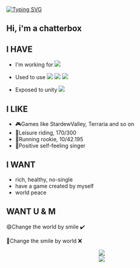 <a href="https://git.io/typing-svg"><img src="https://readme-typing-svg.herokuapp.com?font=Fira+Code&size=15&pause=1000&width=435&lines=In+case+I+don't+see+you%2C;good+afternoon%2C+good+evening+and+good+night" alt="Typing SVG" /></a>

## Hi, i'm a chatterbox

## I HAVE
- I'm working for <span > <img src="https://img.shields.io/badge/-golang-green?style=flat-square&logo=go&logoColor=white" /> </span>

- Used to use <span > <img src="https://img.shields.io/badge/-python-red?style=flat-square&logo=python&logoColor=white" /> <img src="https://img.shields.io/badge/-c-1572B6?style=flat-square&logo=c" /> <img src="https://img.shields.io/badge/-shell-oringe?style=flat-square&logo=shell" /> </span>
- Exposed to unity <span > <img src="https://img.shields.io/badge/-unity-black?style=flat-square&logo=unity&logoColor=white" /> </span>

## I LIKE
- 🎮Games like StardewValley, Terraria and so on
- 🚴Leisure riding, 170/300
- 🏃Running rookie, 10/42.195
- 🎤Positive self-feeling singer

## I WANT
- rich, healthy, no-single
- have a game created by myself
- world peace


## WANT U & M

😄Change the world by smile  ✔️

🙁Change the smile by world  ❌

<div align="center"> <img src="https://github-readme-stats.vercel.app/api/top-langs/?username=bugzzhou&hide_title=true&hide_border=true&layout=compact&langs_count=6&text_color=000&icon_color=fff&bg_color=0,52fa5a,4dfcff,c64dff&theme=graywhite" /> </div>

<div align="center"> <img src="https://github-profile-trophy.vercel.app/?username=bugzzhou" /> </div>



